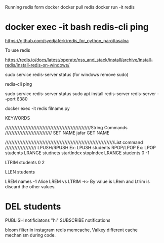 Running redis form docker 
docker pull redis
docker run -it redis
<!-- open new cmd prompt then run below commands -->
docker exec -it <contanerid> bash
redis-cli
ping 
===================================================

https://github.com/syedjaferk/redis_for_python_parottasalna

To use redis
<!-- Open ubuntu in windows
for installation follow the commands from the below file from UBuntu command prompt -->
https://redis.io/docs/latest/operate/oss_and_stack/install/archive/install-redis/install-redis-on-windows/

sudo service redis-server status  (for windows remove sudo)

redis-cli
ping 


sudo service redis-server status 
sudo apt install redis-server
redis-server --port 6380 



docker exec -it redis filname.py

KEYWORDS

///////////////////////////////////////////////////////String Commands //////////////////////////////
SET NAME jafar
GET NAME

//////////////////////////////////////////////////////////////////////List command ////////////////////
LPUSH/RPUSH Ex: LPUSH students 
RPOP/LPOP Ex: LPOP students
LRANGE studnets startIndex stopIndex
LRANGE students 0 -1
<!-- left trim students list  start poistion is 0 and end position is 2(FROM LAST) -->
LTRIM students 0 2
<!-- to get the length of the list  -->
LLEN students
<!-- To get the Left remove  -->
LREM names -1 Alice
LREM vs LTRIM ->> By value is LRem and Ltrim is discard the other values.
<!-- to delete the list -->
DEL students
==================================
PUBLISH notificiatons "hi"
SUBSCRIBE notifications

bloom filter in instagram
redis memcache, Valkey different cache mechanism during code.